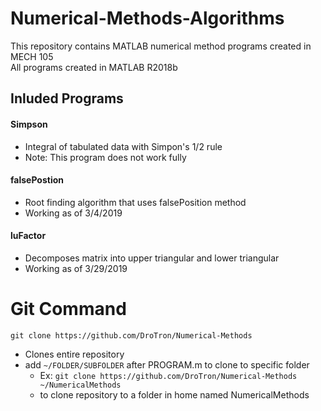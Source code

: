 # Numerical-Methods-Algorithms
This repository contains MATLAB numerical method programs created in MECH 105<br/>
All programs created in MATLAB R2018b

## Inluded Programs

#### Simpson
   * Integral of tabulated data with Simpon's 1/2 rule
   * Note: This program does not work fully
#### falsePostion
   * Root finding algorithm that uses falsePosition method
   * Working as of 3/4/2019
#### luFactor
   * Decomposes matrix into upper triangular and lower triangular
   * Working as of 3/29/2019
   
# Git Command
`git clone https://github.com/DroTron/Numerical-Methods`
*  Clones entire repository
*  add `~/FOLDER/SUBFOLDER` after PROGRAM.m to clone to specific folder
   * Ex: `git clone https://github.com/DroTron/Numerical-Methods ~/NumericalMethods`
   * to clone repository to a folder in home named NumericalMethods
